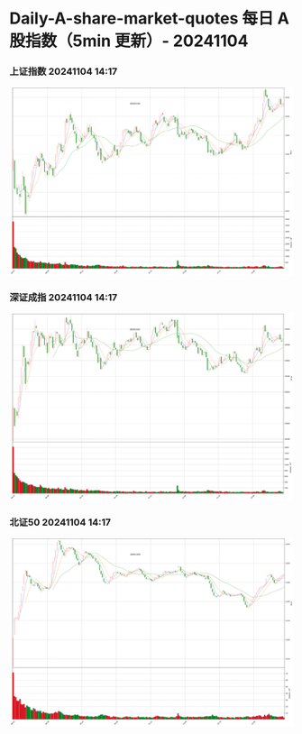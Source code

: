 
# Daily-A-share-market-quotes 每日 A 股指数（5min 更新）- 20241104

### 上证指数 20241104 14:17
![](./fig/2024/11/20241104-sh000001.png)

### 深证成指 20241104 14:17
![](./fig/2024/11/20241104-sz399001.png)

### 北证50 20241104 14:17
![](./fig/2024/11/20241104-bj899050.png)
